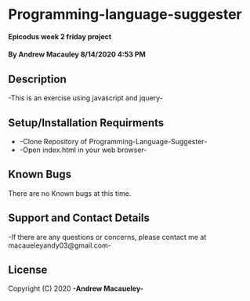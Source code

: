 # Programming-language-suggester

#### Epicodus week 2 friday project

#### By Andrew Macauley 8/14/2020 4:53 PM

## Description

-This is an exercise using javascript and jquery-

## Setup/Installation Requirments

* -Clone Repository of Programming-Language-Suggester-
* -Open index.html in your web browser-

## Known Bugs

There are no Known bugs at this time.

## Support and Contact Details

-If there are any questions or concerns, please contact me at macaueleyandy03@gmail.com-

## License

Copyright (C) 2020 **-Andrew Macaueley-**
